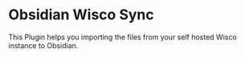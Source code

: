 # Obsidian Wisco Sync


This Plugin helps you importing the files from your self hosted Wisco instance to Obsidian.